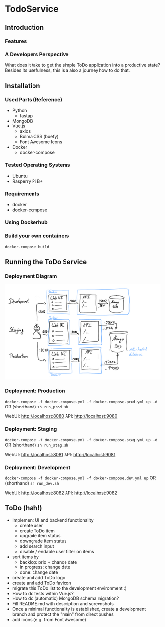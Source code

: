 # TodoService

## Introduction

### Features

### A Developers Perspective

What does it take to get the simple ToDo application into a productive state?
Besides its usefulness, this is a also a journey how to do that.

## Installation

### Used Parts (Reference)

* Python
  * fastapi
* MongoDB
* Vue.js
  * axios
  * Bulma CSS (buefy)
  * Font Awesome Icons
* Docker
  * docker-compose

### Tested Operating Systems

* Ubuntu
* Rasperry Pi B+

### Requirements

* docker
* docker-compose

### Using Dockerhub

### Build your own containers

`docker-compose build`

## Running the ToDo Service

### Deployment Diagram

![Deployment Diagram](./images/deployment_diagram.png)

### Deployment: Production

`docker-compose -f docker-compose.yml -f docker-compose.prod.yml up -d`
OR (shorthand)
`sh run_prod.sh`

WebUI: [http://localhost:8080](http://localhost:8080)
API: [http://localhost:9080](http://localhost:9080/docs)

### Deployment: Staging

`docker-compose -f docker-compose.yml -f docker-compose.stag.yml up -d`
OR (shorthand)
`sh run_stag.sh`

WebUI: [http://localhost:8081](http://localhost:8081)
API: [http://localhost:9081](http://localhost:9081/docs)

### Deployment: Development

`docker-compose -f docker-compose.yml -f docker-compose.dev.yml up`
OR (shorthand)
`sh run_dev.sh`

WebUI: [http://localhost:8082](http://localhost:8082)
API: [http://localhost:9082](http://localhost:9082/docs)

## ToDo (hah!)

* Implement UI and backend functionality
  * create user
  * create ToDo item
  * upgrade item status
  * downgrade item status
  * add search input
  * disable / endable user filter on items
* sort items by
  * backlog: prio + change date
  * in progress: change date
  * done: change date
* create and add ToDo logo
* create and add ToDo favicon
* migrate this ToDo list to the development environment :)
* How to do tests within Vue.js?
* How to do (automatic) MongoDB schema migration?
* Fill README.md with description and screenshots
* Once a minimal functionality is established, create a development branch and
  protect the "main" from direct pushes
* add icons (e.g. from Font Awesome)
